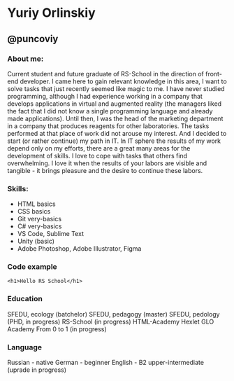 

# Yuriy Orlinskiy
## @puncoviy

### About me:
Current student and future graduate of RS-School in the direction of front-end developer.
I came here to gain relevant knowledge in this area, I want to solve tasks that just recently seemed like magic to me.
I have never studied programming, although I had experience working in a company that develops applications in virtual and augmented reality (the managers liked the fact that I did not know a single programming language and already made applications). Until then, I was the head of the marketing department in a company that produces reagents for other laboratories. The tasks performed at that place of work did not arouse my interest. And I decided to start (or rather continue) my path in IT.
In IT sphere the results of my work depend only on my efforts, there are a great many areas for the development of skills.
I love to cope with tasks that others find overwhelming. I love it when the results of your labors are visible and tangible - it brings pleasure and the desire to continue these labors.

### Skills:
* HTML basics
* CSS basics
* Git very-basics
* C# very-basics
* VS Code, Sublime Text
* Unity (basic)
* Adobe Photoshop, Adobe Illustrator, Figma

### Code example
```<h1>Hello RS School</h1>```

### Education
SFEDU, ecology (batchelor)
SFEDU, pedagogy (master)
SFEDU, pedology (PHD, in progress)
RS-School (in progress)
HTML-Academy
Hexlet
GLO Academy
From 0 to 1 (in progress)

### Language
Russian - native
German - beginner
English - B2 upper-intermediate (uprade in progress)

